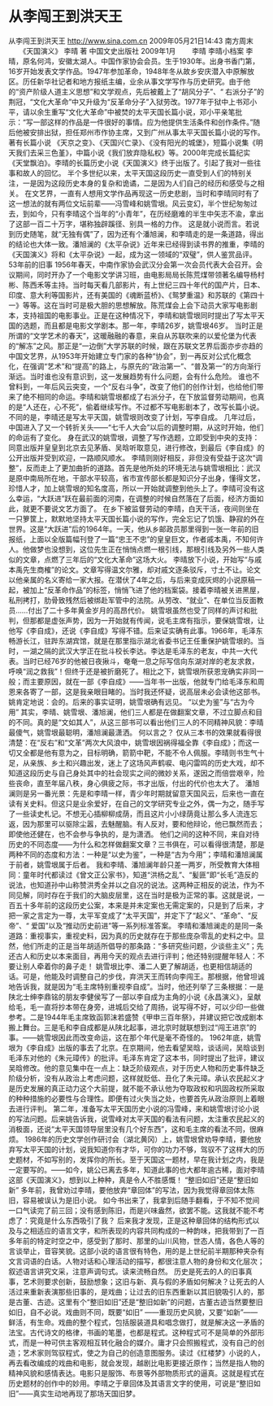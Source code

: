 # 从李闯王到洪天王

从李闯王到洪天王
http://www.sina.com.cn  2009年05月21日14:43  南方周末
  　　《天国演义》 李晴 著 中国文史出版社 2009年1月
  　　李晴
李晴小档案
李晴，原名何鸿，安徽太湖人。中国作家协会会员。生于1930年。出身书香门第，16岁开始发表文学作品。1947年参加革命，1948年冬从故乡安庆潜入中原解放区。历任新华社记者和地方报纸主编，业余从事文学写作与历史研究。由于他的“资产阶级人道主义思想”和文学观点，先后被戴上了“胡风分子”、“ 右派分子”的荆冠，“文化大革命”中又升级为“反革命分子”入狱劳改。1977年于狱中上书邓小平，请以余生重写“文化大革命”中被焚的太平天国长篇小说，邓小平亲笔批示：“写一部这样的作品是一件很好的事情。应为他提供生活条件和创作条件。”随后他被安排出狱，担任郑州市作协主席，又到广州从事太平天国长篇小说的写作。
著有长篇小说 《天京之变》、《天国兴亡录》、《没有阳光的城堡》，短篇小说集《明天我们去采三色堇》，中篇小说《我们放弃隐私权》等。2000年完成长篇纪实《天堂飘泊》。李晴的长篇历史小说《天国演义》终于出版了。引起了我对一些往事和故人的回忆。
半个多世纪以来，太平天国这段历史一直受到人们的特别关注，一是因为这段历史本身的复杂和诡谲，二是因为人们自己的经历和感受与之相关。
在文艺界，一直有人想用文学作品再现这一历史悲剧，当时和李晴同时有了这一想法的就有两位文坛前辈——冯雪峰和姚雪垠。风云变幻，半个世纪匆匆过去，到如今，只有李晴这个当年的“小青年”，在历经磨难的半生中矢志不渝，拿出了这部一百二十万字，堪称独辟蹊径、别具一格的力作。
这是就小说而言。若说到历史随笔，就“无独有偶”了，因为还有个潘旭澜，和李晴走的是一条道路，得出的结论也大体一致。潘旭澜的《太平杂说》近年来已经得到读书界的推重，李晴的《天国演义》将和《太平杂说》一起，成为这一领域的“双璧”，供人鉴赏品评。
53年前的旧事
1956年春天，中南作家协会武汉分会第一次会员代表大会召开。会议期间，同时开办了一个电影文学讲习班，由电影局局长陈荒煤带领著名编导杨村彬、陈西禾等主持。当时每天看几部影片，有上世纪三四十年代的国产片，日本、印度、意大利等国影片，还有美国的《魂断蓝桥》、《鸳梦重温》和苏联的《第四十一》等等。这在当时可是极大胆的思想解放。陈荒煤会上会下动员大家写电影剧本，支持祖国的电影事业。正是在这种情况下，李晴和姚雪垠同时提出了写太平天国的选题，而且都是电影文学剧本。那一年，李晴26岁，姚雪垠46岁。
当时正是所谓的“文学艺术的春天”，这暖融融的春意，来自从苏联吹来的以爱伦堡为代表的“解冻”之风。那正是“一边倒”大学苏联的时候，跟在苏联文艺界后面亦步亦趋的中国文艺界，从1953年开始建立专门家的各种“协会”，到一再反对公式化概念化，在强调“艺术”和“提高”的路上，与原先的“政治第一”、“普及第一”的方向渐行渐远。当时谁也没有意识到，这一发展趋势有什么问题，会有什么危险。
谁也不曾料到，一年后风云突变，一个“反右斗争”，改变了他们的创作计划，也给他们带来了绝不相同的命运。李晴和姚雪垠都成了右派分子，在下放监督劳动期间，也真的是“人还在，心不死”，偷着继续写作。不过都不写电影剧本了，改写长篇小说。不同的是，李晴还是写太平天国，姚雪垠则改变了计划，写李自成。
几年过后，中国进入了又一个转折关头——“七千人大会”以后的调整时期，从这时开始，他们的命运有了变化。
身在武汉的姚雪垠，调整了写作选题，立即受到中央的支持：同意出版并皇皇到北京去见茅盾、吴晗听取意见，进行修改，到最后《李自成》的公开出版并受到欢迎，一路顺风顺水。
李晴则刚好相反，非但没有受益于这次“调整”，反而走上了更加曲折的道路。首先是他所处的环境无法与姚雪垠相比：武汉是原中南局所在地，干部水平较高，省市宣传部长都是知识分子出身，懂得文艺，珍惜人才，加上姚雪垠的知名度高，所以一开始就调整到他头上了。李晴可没有这么幸运，“大跃进”跃在最前面的河南，在调整的时候自然落在了后面，经济方面如此，就更不要说文艺方面了。
在乡下被监督劳动的李晴，白天干活，夜间则坐在一只箩筐上，默默地坚持太平天国长篇小说的写作，完全忘记了饥饿、静寂的外在世界。这是“大跃进”后的1964年。一天，他从乡邮政员那里得到一张一年前的旧报纸，上面以全版篇幅刊登了一篇“忠王不忠”的皇皇巨文，作者戚本禹，不知何许人。他做梦也没想到，这位先生正在悄悄点燃一根引线，那根引线及另外一些人类似的文章，点燃了三年后的“文化大革命”这场大火。
李晴放下小说，开始写“与戚本禹先生商榷”的论文。文章写得温文尔雅，却对戚文逐条驳斥，寸土不让。论文以他亲属的名义寄给一家大报。在潜伏了4年之后，与后来变成灰烬的小说原稿一起，被加上“反革命作品”的标签，悄悄飞进了他的档案袋。接着李晴被关进黑屋，私刑拷打，肋骨致残然后被绑赴军管中的法院。从劳改、“就业”、在单位当反面教员……付出了二十多年黄金岁月的高昂代价。
姚雪垠虽然也受了同样的声讨和批判，但那都是虚张声势，因为一开始就有传闻，说毛主席有指示，要保姚雪垠，让他写《李自成》，还说《李自成》写得不错。后来证实确有此事。1966年，毛泽东畅游长江，驻跸东湖宾馆，就是在那里指示湖北省委书记王任重保护姚雪垠的。当时，一湖之隔的武汉大学正在批斗校长李达。李达是毛泽东的老友，中共一大代表。当时已经76岁的他被日夜揪斗，奄奄一息之际写信向东湖对岸的老友求救，呼唤“润之救我”！但终于还是被折磨死了。相比之下，姚雪垠所获恩宠确实非同一般；而主要原因，就在一部《李自成》——当年书一出版，他就专门给毛泽东和周恩来各寄了一部，这是我亲眼目睹的。当时我还怀疑，说高层未必会读他这部书。姚肯定地说：会的。后来的事实证明，姚雪垠确有远见。
“以史为鉴”与“古为今用”
其实，李晴、姚雪垠、潘旭澜，他们三人都是在做翻案文章，不过立脚点和目的不同。真的是“文如其人”，从这三部书可以看出他们三人的不同精神风貌：李晴最傻气，姚雪垠最聪明，潘旭澜最潇洒。
何以言之？
仅从三本书的效果就看得很清楚：在“反右”和“文革”两次大风浪中，姚雪垠因祸得福全靠《李自成》；而这一切又全都是他有意为之，目标明确，箭箭中靶，不能不令人佩服。李晴则书生气十足，从亲族、乡土和兴趣出发，迷上了这场风声鹤唳、电闪雷鸣的历史大戏，却不知道这段历史与自己身处其中的社会现实之间的微妙关系，遂因之而倍尝艰辛，险些丧命，直至年届八秩，身心俱疲之际，书才出版，付出的代价也太大了。
潘旭澜则是另一番光景：先是和李晴一样，青少年时期就留意天国风云，后来也一直在读有关史料。但这只是业余爱好，在自己的文学研究专业之外，偶一为之，随手写了一些读史札记。不想无心插柳柳成荫，而且这片小小绿荫竟让那么多人流连忘返，因为那里可以驱除尘嚣，去魅醒脑。有人反对，要和他辩论，他已飘然而去；即使他还健在，也不会参与争执的，是为潇洒。
他们之间的这种不同，来自对待历史的不同态度——为什么和怎样做翻案文章？三书俱在，可以看得很清楚，那是两种不同的态度和方法：一种是“以史为鉴”，一种是“古为今用”；李晴和潘旭澜属于前者，姚雪垠属于后者。
我和李晴、潘旭澜年龄只差一两岁，所受教育大体相同：童年时代都读过《曾文正公家书》，知道“洪杨之乱”、“髪匪”即“长毛”造反的说法，也知道孙中山称赞洪秀全并以之自况的说法。这两种正相反的说法，作为不同见解，同时存在于我们的大脑皮层里，这在当时是极为正常的事。这就是说，一百五十多年前的这段历史公案，本来是并未定案也无需定案的，只是到了后来，才把一家之言定为一尊，太平军变成了“太平天国”，并定下了“起义”、“革命”、“反帝”、“ 爱国”以及“推动历史前进”等一系列标准答案。
李晴和潘旭澜走的是同一条道路：重视事实，重视史料，因为真的历史就存在于那些庞杂零乱的史料之中。显然，他们所走的正是当年胡适所倡导的那条路：“多研究些问题，少谈些主义”；先还古人和历史以本来面目，再用今天的观点去进行评判；他还特别提醒年轻人：不要让别人牵着你的鼻子走！
姚雪垠比李、潘二人更了解胡适，也更相信胡适的话。可是，他能及时调整自己的步伐，弃洪天王而转向李闯王。那根据，他曾坦诚地告诉我，就是因为“毛主席特别重视李自成”。当时，他还列举了三条根据：一是陕北士绅李鼎铭的朋友李健侯写了一部以李自成为主角的小说《永昌演义》，呈献给毛，毛一直将抄本带在身旁，进城后交给了周扬，说写得不好，可以少印一些做参考。二是1944年毛主席致函郭沫若盛赞《甲申三百年祭》，并建议把它改成剧本搬上舞台。三是毛和李自成都是从陕北起事，进北京时就联想到过“闯王进京”的事。——姚雪垠因此而改变命运，这在那个年代是毫不奇怪的。
1962年底，姚雪垠为《李自成》出版的事去了北京。在京期间，他去看望吴晗，谈话间，吴晗谈到毛泽东对他的《朱元璋传》的批评。毛泽东肯定了这本书，同时提出了批评，建议吴晗修改。他的意见集中在一点上：缺乏阶级观点，对于历史人物和历史事件缺乏阶级分析，没有从政治上考虑问题，这样就贬低、丑化了朱元璋。承认农民起义才是历史发展的真正动力这个大前提，就不能不承认他为夺取政权和巩固政权所采取的种种措施的必要性与合理性。即便有过火失当之处，也要首先从政治原则上着眼去进行评判。
第二年，准备写太平天国历史小说的冯雪峰，来和姚雪垠讨论小说的写法问题。后来姚告诉我，说雪峰对太平天国的看法有问题，太注重农民起义的消极面，还说“太平天国领导层里没有几个好东西”，这和毛主席的看法不同，很麻烦。
1986年的历史文学创作研讨会（湖北黄冈）上，姚雪垠曾劝导李晴，要他放弃写太平天国的计划，说我知道你有才华，可你的功力不够，驾驭不了这样大的历史题材，不如写别的，发挥你的所长。至于天国这一题材，早在我计划之内，我是一定要写的。——如今，姚公已离去多年，知道此事的也大都年逾古稀，面对李晴这部《天国演义》，想到以上种种，真是令人不胜感慨！
“整旧如旧”还是“整旧如新”
多年前，我曾劝过李晴，要他放弃“章回体”的写法，因为我觉得章回体太陈旧，容易被误认为是旧小说。
如今书出来了，我拿到后随手翻看，于不知不觉间一口气读完了前三回；没有感到陈旧，而是兴味盎然，欲罢不能。这我就不能不考虑了：究竟是什么东西吸引了我？
后来我才发现，正是这种章回体的结构形式以及与之相适应的语言文字，和所表现的内容共同构成的一种韵味，把我带到了一百多年前的特定时空之中，感受到了那时、那里的山川风物，世态人情，各色人等的言谈举止，音容笑貌。这部小说的语言很有特色，用的是上世纪前半期那种夹杂有文言词语的白话。人物对话和心理活动的描写，都很注意人物的身份和文化层次；叙述语言讲究文采，注意声调句式。读来流畅自然。
历史是死去的人的旧事真事，艺术则要求创新，鼓励想象；这旧与新、真与假的矛盾如何解决？让死去的人活过来重新表演那些旧事的，是戏曲；让过去的旧东西重新以其旧貌吸引人的，那是古董、古迹。这里有个“整旧如旧”还是“整旧如新”的问题，古董古迹当然要整旧如旧，自不必说。戏曲则不同，既要“如旧” ——重现历史风貌，又要“如新”——鲜活，有生命。戏曲的整个程式，包括服装道具和唱念做打，就是解决这一矛盾的法宝。古代诗文的格律，书画的笔墨，也都是程式。这种程式可不是简单的外部形式，而是一种可供主客观相互转化融合的媒介。庸才只会照搬程式，没有自己的创造；艺术家则驾驭程式，使之为自己的创造意图服务。读过《红楼梦》小说的人，再去看改编成的戏曲和电影，就会发现，越剧比电影更接近原作；当然是指人物的精神风貌和感情表达。电影只是服饰、布景等外部物质形式的逼真。这就是程式在历史题材的创作中的妙用。李晴之于章回体及其语言文字的使用，可说是“整旧如旧”——真实生动地再现了那场天国旧梦。

